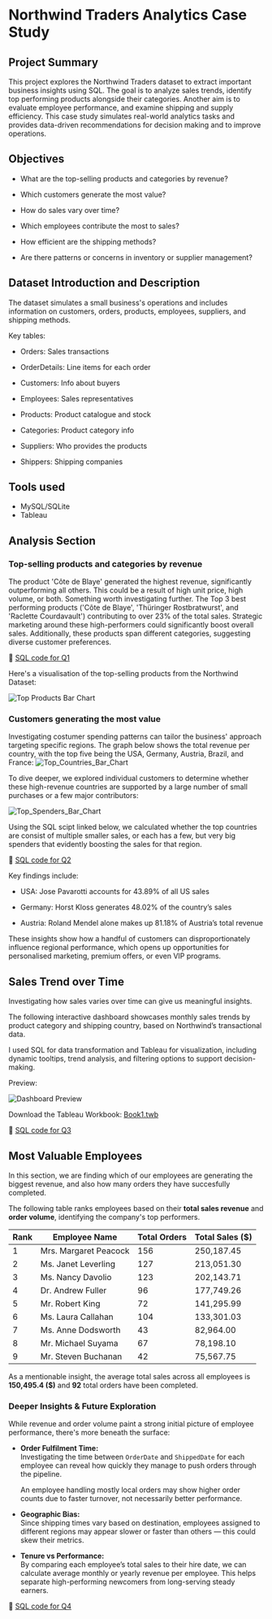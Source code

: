 # Northwind Traders Analytics Case Study
## Project Summary

This project explores the Northwind Traders dataset to extract important business insights using SQL.
The goal is to analyze sales trends, identify top performing products alongside their categories.
Another aim is to evaluate employee performance, and examine shipping and supply efficiency.
This case study simulates real-world analytics tasks and provides data-driven recommendations for decision making and to improve operations.

## Objectives

- What are the top-selling products and categories by revenue?

- Which customers generate the most value?

- How do sales vary over time?

- Which employees contribute the most to sales?

- How efficient are the shipping methods?

- Are there patterns or concerns in inventory or supplier management?

## Dataset Introduction and Description

The dataset simulates a small business's operations and includes information on customers, orders, products, employees, suppliers, and shipping methods.

Key tables:

- Orders: Sales transactions

- OrderDetails: Line items for each order

- Customers: Info about buyers

- Employees: Sales representatives

- Products: Product catalogue and stock

- Categories: Product category info

- Suppliers: Who provides the products

- Shippers: Shipping companies

## Tools used

- MySQL/SQLite
- Tableau

## Analysis Section
### Top-selling products and categories by revenue
The product 'Côte de Blaye' generated the highest revenue, significantly outperforming all others. This could be a result of high unit price, high volume, or both. Something worth investigating further.
The Top 3 best performing products ('Côte de Blaye', 'Thüringer Rostbratwurst', and 'Raclette Courdavault') contributing to over 23% of the total sales. 
Strategic marketing around these high-performers could significantly boost overall sales. Additionally, these products span different categories, suggesting diverse customer preferences.

🔗 [SQL code for Q1](./sql/question_1_top_products.sql)

Here's a visualisation of the top-selling products from the Northwind Dataset:

![Top Products Bar Chart](./visuals/top_10_products_by_revenue.png)

### Customers generating the most value
Investigating costumer spending patterns can tailor the business' approach targeting specific regions. 
The graph below shows the total revenue per country, with the top five being the USA, Germany, Austria, Brazil, and France:
![Top_Countries_Bar_Chart](./visuals/02_top_payments_country.png)

To dive deeper, we explored individual customers to determine whether these high-revenue countries are supported by a large number of small purchases or a few major contributors:

![Top_Spenders_Bar_Chart](./visuals/02_most_valued_customers.png)

Using the SQL scipt linked below, we calculated whether the top countries are consist of multiple smaller sales, or each has a few, but very big spenders that evidently boosting the sales for that region.

🔗 [SQL code for Q2](./sql/question_2_top_spenders.sql)

Key findings include:

- USA: Jose Pavarotti accounts for 43.89% of all US sales

- Germany: Horst Kloss generates 48.02% of the country’s sales

- Austria: Roland Mendel alone makes up 81.18% of Austria’s total revenue

These insights show how a handful of customers can disproportionately influence regional performance, which opens up opportunities for personalised marketing, premium offers, or even VIP programs.

## Sales Trend over Time

Investigating how sales varies over time can give us meaningful insights.

The following interactive dashboard showcases monthly sales trends by product category and shipping country, based on Northwind’s transactional data. 

I used SQL for data transformation and Tableau for visualization, including dynamic tooltips, trend analysis, and filtering options to support decision-making.

Preview:

![Dashboard Preview](./visuals/03_sales_over_time.png)

Download the Tableau Workbook: [Book1.twb](./Book1.twb)


🔗 [SQL code for Q3](./sql/question_3_sales_over_time.sql)

## Most Valuable Employees

In this section, we are finding which of our employees are generating the biggest revenue, and also how many orders they have succesfully completed.

The following table ranks employees based on their **total sales revenue** and **order volume**, identifying the company's top performers. 

| Rank | Employee Name         | Total Orders | Total Sales ($) |
|------|-----------------------|--------------|-----------------|
| 1    | Mrs. Margaret Peacock| 156          | 250,187.45      |
| 2    | Ms. Janet Leverling  | 127          | 213,051.30      |
| 3    | Ms. Nancy Davolio    | 123          | 202,143.71      |
| 4    | Dr. Andrew Fuller    | 96           | 177,749.26      |
| 5    | Mr. Robert King      | 72           | 141,295.99      |
| 6    | Ms. Laura Callahan   | 104          | 133,301.03      |
| 7    | Ms. Anne Dodsworth   | 43           | 82,964.00       |
| 8    | Mr. Michael Suyama   | 67           | 78,198.10       |
| 9    | Mr. Steven Buchanan  | 42           | 75,567.75       |


As a mentionable insight, the average total sales across all employees is **150,495.4 ($)** and **92** total orders have been completed.

### Deeper Insights & Future Exploration

While revenue and order volume paint a strong initial picture of employee performance, there's more beneath the surface:

- **Order Fulfilment Time:**  
  Investigating the time between `OrderDate` and `ShippedDate` for each employee can reveal how quickly they manage to push orders through the pipeline.

  An employee handling mostly local orders may show higher order counts due to faster turnover, not necessarily better performance.

- **Geographic Bias:**  
  Since shipping times vary based on destination, employees assigned to different regions may appear slower or faster than others — this could skew their metrics.

- **Tenure vs Performance:**  
  By comparing each employee’s total sales to their hire date, we can calculate average monthly or yearly revenue per employee. This helps separate high-performing newcomers from long-serving steady earners.


🔗 [SQL code for Q4](./sql/question_4_employee_performance.sql)

